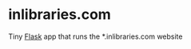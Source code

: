 # inlibraries.com

Tiny [Flask](http://flask.pocoo.org) app that runs the *.inlibraries.com website

